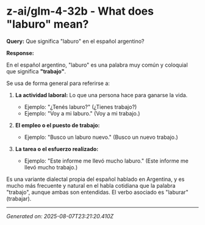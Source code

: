 # z-ai/glm-4-32b - What does "laburo" mean?

**Query:** Que significa "laburo" en el español argentino?



**Response:**

En el español argentino, "laburo" es una palabra muy común y coloquial que significa **"trabajo"**.

Se usa de forma general para referirse a:

1.  **La actividad laboral:** Lo que una persona hace para ganarse la vida.
    *   Ejemplo: "¿Tenés laburo?" (¿Tienes trabajo?)
    *   Ejemplo: "Voy a mi laburo." (Voy a mi trabajo.)

2.  **El empleo o el puesto de trabajo:**
    *   Ejemplo: "Busco un laburo nuevo." (Busco un nuevo trabajo.)

3.  **La tarea o el esfuerzo realizado:**
    *   Ejemplo: "Este informe me llevó mucho laburo." (Este informe me llevó mucho trabajo.)

Es una variante dialectal propia del español hablado en Argentina, y es mucho más frecuente y natural en el habla cotidiana que la palabra "trabajo", aunque ambas son entendidas. El verbo asociado es "laburar" (trabajar).

---
*Generated on: 2025-08-07T23:21:20.410Z*
